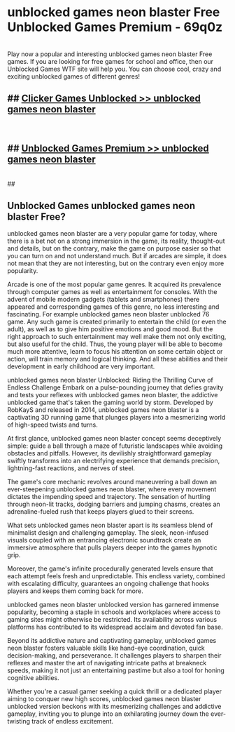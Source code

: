 # unblocked games neon blaster Free Unblocked Games Premium - 69q0z <br>
<br>
Play now a popular and interesting unblocked games neon blaster Free games. If you are looking for free games for school and office, then our Unblocked Games WTF site will help you. You can choose cool, crazy and exciting unblocked games of different genres!


## ##  [Clicker Games Unblocked >> unblocked games neon blaster](http://freeplayer.one?title=unblocked_games_neon_blaster&ref=M1)
  <br>

##  ## [Unblocked Games Premium >> unblocked games neon blaster](http://freeplayer.one?title=unblocked_games_neon_blaster&ref=M1)
  <br>
  ##



## Unblocked Games unblocked games neon blaster Free?

unblocked games neon blaster are a very popular game for today, where there is a bet not on a strong immersion in the game, its reality, thought-out and details, but on the contrary, make the game on purpose easier so that you can turn on and not understand much. But if arcades are simple, it does not mean that they are not interesting, but on the contrary even enjoy more popularity.

Arcade is one of the most popular game genres. It acquired its prevalence through computer games as well as entertainment for consoles. With the advent of mobile modern gadgets (tablets and smartphones) there appeared and corresponding games of this genre, no less interesting and fascinating. For example unblocked games neon blaster unblocked 76 game. Any such game is created primarily to entertain the child (or even the adult), as well as to give him positive emotions and good mood. But the right approach to such entertainment may well make them not only exciting, but also useful for the child. Thus, the young player will be able to become much more attentive, learn to focus his attention on some certain object or action, will train memory and logical thinking. And all these abilities and their development in early childhood are very important.

unblocked games neon blaster Unblocked: Riding the Thrilling Curve of Endless Challenge
Embark on a pulse-pounding journey that defies gravity and tests your reflexes with unblocked games neon blaster, the addictive unblocked game that's taken the gaming world by storm. Developed by RobKayS and released in 2014, unblocked games neon blaster is a captivating 3D running game that plunges players into a mesmerizing world of high-speed twists and turns.

At first glance, unblocked games neon blaster concept seems deceptively simple: guide a ball through a maze of futuristic landscapes while avoiding obstacles and pitfalls. However, its devilishly straightforward gameplay swiftly transforms into an electrifying experience that demands precision, lightning-fast reactions, and nerves of steel.

The game's core mechanic revolves around maneuvering a ball down an ever-steepening unblocked games neon blaster, where every movement dictates the impending speed and trajectory. The sensation of hurtling through neon-lit tracks, dodging barriers and jumping chasms, creates an adrenaline-fueled rush that keeps players glued to their screens.

What sets unblocked games neon blaster apart is its seamless blend of minimalist design and challenging gameplay. The sleek, neon-infused visuals coupled with an entrancing electronic soundtrack create an immersive atmosphere that pulls players deeper into the games hypnotic grip.

Moreover, the game's infinite procedurally generated levels ensure that each attempt feels fresh and unpredictable. This endless variety, combined with escalating difficulty, guarantees an ongoing challenge that hooks players and keeps them coming back for more.

unblocked games neon blaster unblocked version has garnered immense popularity, becoming a staple in schools and workplaces where access to gaming sites might otherwise be restricted. Its availability across various platforms has contributed to its widespread acclaim and devoted fan base.

Beyond its addictive nature and captivating gameplay, unblocked games neon blaster fosters valuable skills like hand-eye coordination, quick decision-making, and perseverance. It challenges players to sharpen their reflexes and master the art of navigating intricate paths at breakneck speeds, making it not just an entertaining pastime but also a tool for honing cognitive abilities.

Whether you're a casual gamer seeking a quick thrill or a dedicated player aiming to conquer new high scores, unblocked games neon blaster unblocked version beckons with its mesmerizing challenges and addictive gameplay, inviting you to plunge into an exhilarating journey down the ever-twisting track of endless excitement.